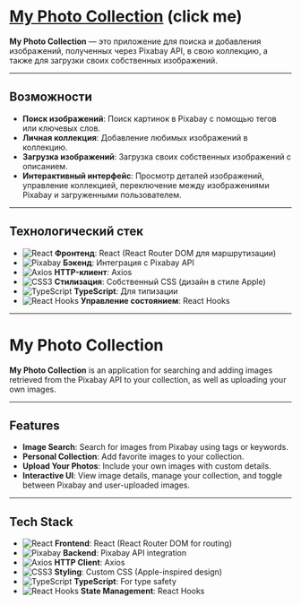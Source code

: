 # [My Photo Collection](https://genossek.github.io/my-photo-collection/) (click me)

**My Photo Collection** — это приложение для поиска и добавления изображений, полученных через Pixabay API, в свою коллекцию, а также для загрузки своих собственных изображений.

---

## Возможности

- **Поиск изображений**: Поиск картинок в Pixabay с помощью тегов или ключевых слов.
- **Личная коллекция**: Добавление любимых изображений в коллекцию.
- **Загрузка изображений**: Загрузка своих собственных изображений с описанием.
- **Интерактивный интерфейс**: Просмотр деталей изображений, управление коллекцией, переключение между изображениями Pixabay и загруженными пользователем.

---

## Технологический стек

- ![React](https://img.shields.io/badge/-React-61DAFB?logo=react&logoColor=white) **Фронтенд**: React (React Router DOM для маршрутизации)
- ![Pixabay](https://img.shields.io/badge/-Pixabay-6A5ACD?logo=pixabay&logoColor=white) **Бэкенд**: Интеграция с Pixabay API
- ![Axios](https://img.shields.io/badge/-Axios-5A29E6?logo=axios&logoColor=white) **HTTP-клиент**: Axios
- ![CSS3](https://img.shields.io/badge/-CSS3-1572B6?logo=css3&logoColor=white) **Стилизация**: Собственный CSS (дизайн в стиле Apple)
- ![TypeScript](https://img.shields.io/badge/-TypeScript-007ACC?logo=typescript&logoColor=white) **TypeScript**: Для типизации
- ![React Hooks](https://img.shields.io/badge/-React%20Hooks-61DAFB?logo=react&logoColor=white) **Управление состоянием**: React Hooks

---

# My Photo Collection

**My Photo Collection** is an application for searching and adding images retrieved from the Pixabay API to your collection, as well as uploading your own images.

---

## Features

- **Image Search**: Search for images from Pixabay using tags or keywords.
- **Personal Collection**: Add favorite images to your collection.
- **Upload Your Photos**: Include your own images with custom details.
- **Interactive UI**: View image details, manage your collection, and toggle between Pixabay and user-uploaded images.

---

## Tech Stack

- ![React](https://img.shields.io/badge/-React-61DAFB?logo=react&logoColor=white) **Frontend**: React (React Router DOM for routing)
- ![Pixabay](https://img.shields.io/badge/-Pixabay-6A5ACD?logo=pixabay&logoColor=white) **Backend**: Pixabay API integration
- ![Axios](https://img.shields.io/badge/-Axios-5A29E6?logo=axios&logoColor=white) **HTTP Client**: Axios
- ![CSS3](https://img.shields.io/badge/-CSS3-1572B6?logo=css3&logoColor=white) **Styling**: Custom CSS (Apple-inspired design)
- ![TypeScript](https://img.shields.io/badge/-TypeScript-007ACC?logo=typescript&logoColor=white) **TypeScript**: For type safety
- ![React Hooks](https://img.shields.io/badge/-React%20Hooks-61DAFB?logo=react&logoColor=white) **State Management**: React Hooks
